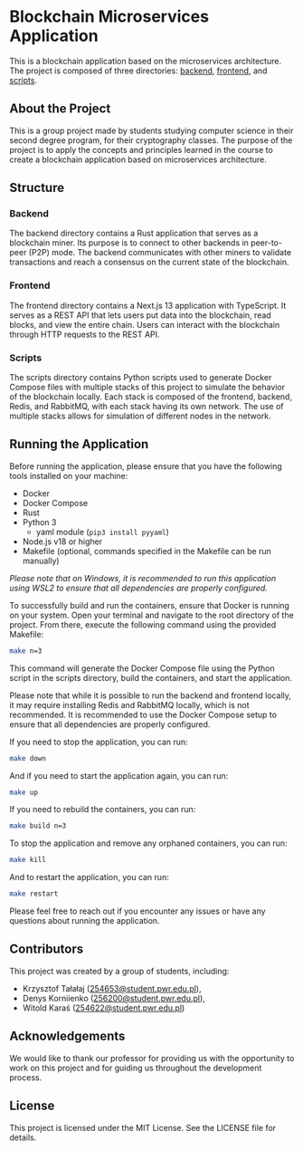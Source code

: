 # Blockchain Microservices Application
This is a blockchain application based on the microservices architecture. The project is composed of three directories: [backend](#backend), [frontend](#frontend), and [scripts](#scripts).

## About the Project
This is a group project made by students studying computer science in their second degree program, for their cryptography classes. The purpose of the project is to apply the concepts and principles learned in the course to create a blockchain application based on microservices architecture.

## Structure
### Backend
The backend directory contains a Rust application that serves as a blockchain miner. Its purpose is to connect to other backends in peer-to-peer (P2P) mode. The backend communicates with other miners to validate transactions and reach a consensus on the current state of the blockchain.

### Frontend
The frontend directory contains a Next.js 13 application with TypeScript. It serves as a REST API that lets users put data into the blockchain, read blocks, and view the entire chain. Users can interact with the blockchain through HTTP requests to the REST API.

### Scripts
The scripts directory contains Python scripts used to generate Docker Compose files with multiple stacks of this project to simulate the behavior of the blockchain locally. Each stack is composed of the frontend, backend, Redis, and RabbitMQ, with each stack having its own network. The use of multiple stacks allows for simulation of different nodes in the network.

## Running the Application
Before running the application, please ensure that you have the following tools installed on your machine:

- Docker
- Docker Compose
- Rust
- Python 3
    - yaml module (`pip3 install pyyaml`)
- Node.js v18 or higher
- Makefile (optional, commands specified in the Makefile can be run manually)

*Please note that on Windows, it is recommended to run this application using WSL2 to ensure that all dependencies are properly configured.*

To successfully build and run the containers, ensure that Docker is running on your system. Open your terminal and navigate to the root directory of the project. From there, execute the following command using the provided Makefile:

``` bash
make n=3
```
This command will generate the Docker Compose file using the Python script in the scripts directory, build the containers, and start the application.

Please note that while it is possible to run the backend and frontend locally, it may require installing Redis and RabbitMQ locally, which is not recommended. It is recommended to use the Docker Compose setup to ensure that all dependencies are properly configured.

If you need to stop the application, you can run:

``` bash
make down
```

And if you need to start the application again, you can run:

``` bash
make up
```

If you need to rebuild the containers, you can run:

``` bash 
make build n=3
```
To stop the application and remove any orphaned containers, you can run:

``` bash
make kill
```
And to restart the application, you can run:

``` bash
make restart
```

Please feel free to reach out if you encounter any issues or have any questions about running the application.

## Contributors
This project was created by a group of students, including:

- Krzysztof Tałałaj (254653@student.pwr.edu.pl),
- Denys Korniienko (256200@student.pwr.edu.pl), 
- Witold Karaś (254622@student.pwr.edu.pl)

## Acknowledgements

We would like to thank our professor for providing us with the opportunity to work on this project and for guiding us throughout the development process.

## License
This project is licensed under the MIT License. See the LICENSE file for details.
